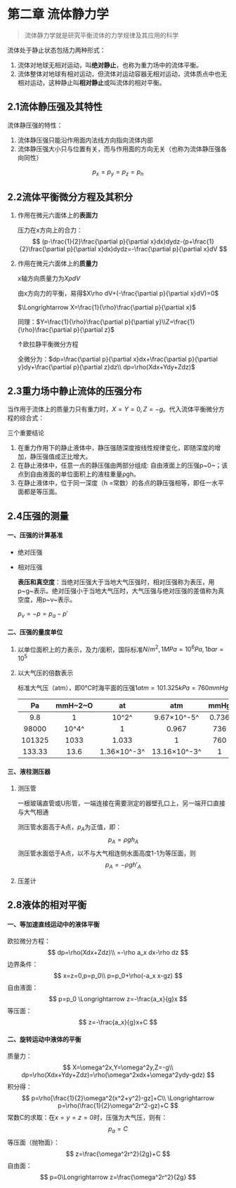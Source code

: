 # 第二章 流体静力学

> 流体静力学就是研究平衡流体的力学规律及其应用的科学

流体处于静止状态包括力两种形式：

1. 流体对地球无相对运动，叫**绝对静止**，也称为重力场中的流体平衡。
2. 流体整体对地球有相对运动，但流体对运动容器无相对运动，流体质点中也无相对运动，这种静止叫**相对静止**或叫流体的相对平衡。

## 2.1流体静压强及其特性

流体静压强的特性：

1. 流体静压强只能沿作用面内法线方向指向流体内部
2. 流体静压强大小只与位置有关，而与作用面的方向无关（也称为流体静压强各向同性）

$$
p_x=p_y=p_z=p_n
$$

## 2.2流体平衡微分方程及其积分

1. 作用在微元六面体上的**表面力**

   压力在x方向上的合力：
   $$
   (p-\frac{1}{2}\frac{\partial p}{\partial x}dx)dydz-(p+\frac{1}{2}\frac{\partial p}{\partial x}dx)dydz=-\frac{\partial p}{\partial x}dV
   $$

2. 作用在微元六面体上的**质量力**

   x轴方向质量力为$X\rho dV$

   由x方向力的平衡，易得$X\rho dV+(-\frac{\partial p}{\partial x}dV)=0$ 

   $\Longrightarrow X=\frac{1}{\rho}\frac{\partial p}{\partial x}$

   同理：$Y=\frac{1}{\rho}\frac{\partial p}{\partial y}\\Z=\frac{1}{\rho}\frac{\partial p}{\partial z}$

   &uarr;欧拉静平衡微分方程
   
   全微分为：$dp=\frac{\partial p}{\partial x}dx+\frac{\partial p}{\partial y}dy+\frac{\partial p}{\partial z}dz\\  dp=\rho(Xdx+Ydy+Zdz)$

## 2.3重力场中静止流体的压强分布

当作用于流体上的质量力只有重力时，$X=Y=0,Z=-g$。代入流体平衡微分方程的综合式：

三个重要结论

1. 在重力作用下的静止液体中，静压强随深度按线性规律变化，即随深度的增加，静压强值成正比增大。
2. 在静止液体中，任意一点的静压强由两部分组成:
   自由液面上的压强p~0~；该点到自由液面的单位面积上的液柱重量&rho;gh。
3. 在静止液体中，位于同一深度（h =常数）的各点的静压强相等，即任一水平面都是等压面。

## 2.4压强的测量

#### 一、压强的计算基准

* 绝对压强

* 相对压强

  **表压和真空度**：当绝对压强大于当地大气压强时，相对压强称为表压，用p~g~表示。绝对压强小于当地大气压时，大气压强与绝对压强的差值称为真空度，用p~v~表示。

  $p_v=-p=p_a-p'$

#### 二、压强的量度单位

1. 以单位面积上的力表示，及力/面积，国际标准$N/m^2,1MPa=10^6Pa,1bar=10^5$

2. 以大气压的倍数表示

   标准大气压（atm），即0℃时海平面的压强$1atm=101.325kPa=760mmHg$

   |   Pa   | mmH~2~O |        at         |        atm         | mmHg  |
   | :----: | :-----: | :---------------: | :----------------: | :---: |
   |  9.8   |    1    |       10^2^       | 9.67&times;10^-5^  | 0.736 |
   | 98000  |  10^4^  |         1         |       0.967        |  736  |
   | 101325 |  1033   |       1.033       |         1          |  760  |
   | 133.33 |  13.6   | 1.36&times;10^-3^ | 13.16&times;10^-3^ |   1   |

#### 三、液柱测压器

1. 测压管

   一根玻璃直管或U形管，一端连接在需要测定的器壁孔口上，另一端开口直接与大气相通

   测压管水面高于A点，$p_A$为正值，即：
   $$
   p_A=\rho gh_A
   $$
   测压管水面低于A点，以不与大气相连侧水面高度1-1为等压面，则
   $$
   p_A=-\rho gh'_A
   $$
   
2. 压差计

## 2.8液体的相对平衡

#### 一、等加速直线运动中的液体平衡

欧拉微分方程：
$$
dp=\rho(Xdx+Zdz)\\
=-\rho a_x dx-\rho dz
$$
边界条件：
$$
x=z=0,p=p_0\\
p=p_0+\rho(-a_x x-gz)
$$
自由液面：
$$
p=p_0 \Longrightarrow  z=-\frac{a_x}{g}x
$$
等压面：
$$
z=-\frac{a_x}{g}x+C
$$

#### 二、旋转运动中液体的平衡

质量力：
$$
X=\omega^2x,Y=\omega^2y,Z=-g\\
dp=\rho(Xdx+Ydy+Zdz)=\rho(\omega^2xdx+\omega^2ydy-gdz)
$$
积分得：
$$
p=\rho[\frac{1}{2}\omega^2(x^2+y^2)-gz]+C\\
\Longrightarrow p=\rho(\frac{1}{2}\omega^2r^2-gz)+C
$$
常数C的求取：在$x=y=z=0$时，压强为大气压，则有：
$$
p_a=C
$$
等压面（抛物面）：
$$
z=\frac{\omega^2r^2}{2g}+C
$$
自由面：
$$
p=0\Longrightarrow z=\frac{\omega^2r^2}{2g}
$$
